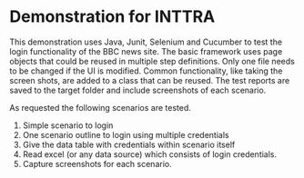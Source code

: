 Demonstration for INTTRA
========================

This demonstration uses Java, Junit, Selenium and Cucumber to test the 
login functionality of the BBC news site. The basic framework uses page 
objects that could be reused in multiple step definitions. Only one file 
needs to be changed if the UI is modified. Common functionality, like 
taking the screen shots, are added to a class that can be reused. The 
test reports are saved to the target folder and include screenshots of 
each scenario. 

As requested the following scenarios are tested. 
1. Simple scenario to login
2. One scenario outline to login using multiple credentials
3. Give the data table with credentials within scenario itself
4. Read excel (or any data source) which consists of login credentials.
5. Capture screenshots for each scenario.

